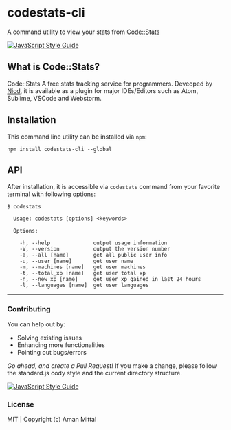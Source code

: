 # codestats-cli
A command utility to view your stats from [Code::Stats](https://codestats.net/)

[![JavaScript Style Guide](https://img.shields.io/badge/code_style-standard-brightgreen.svg)](https://standardjs.com)


## What is Code::Stats?
Code::Stats A free stats tracking service for programmers. Deveoped by [Nicd](https://github.com/Nicd), it is available as a plugin for major IDEs/Editors such as Atom, Sublime, VSCode and Webstorm.

## Installation
This command line utility can be installed via `npm`:

```shell
npm install codestats-cli --global
```

## API
After installation, it is accessible via `codestats` command from your favorite terminal with following options:

```shell
$ codestats

  Usage: codestats [options] <keywords>

  Options:

    -h, --help              output usage information
    -V, --version           output the version number
    -a, --all [name]        get all public user info
    -u, --user [name]       get user name
    -m, --machines [name]   get user machines
    -t, --total_xp [name]   get user total xp
    -n, --new_xp [name]     get user xp gained in last 24 hours
    -l, --languages [name]  get user languages
```

---

### Contributing
You can help out by:

* Solving existing issues
* Enhancing more functionalities
* Pointing out bugs/errors

_Go ahead, and create a Pull Request!_ If you make a change, please follow the standard.js cody style and the current directory structure.

[![JavaScript Style Guide](https://cdn.rawgit.com/feross/standard/master/badge.svg)](https://github.com/feross/standard)

### License
MIT | Copyright (c) Aman Mittal